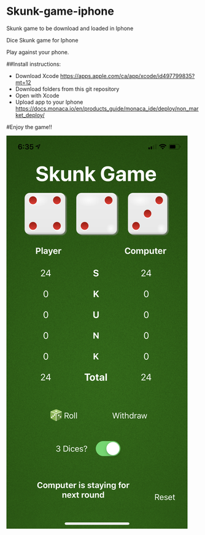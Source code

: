 # Skunk-game-iphone
Skunk game to be download and loaded in Iphone

Dice Skunk game for Iphone

Play against your phone.

##Install instructions:
- Download Xcode https://apps.apple.com/ca/app/xcode/id497799835?mt=12
- Download folders from this git repository
- Open with Xcode
- Upload app to your Iphone https://docs.monaca.io/en/products_guide/monaca_ide/deploy/non_market_deploy/

#Enjoy the game!!

![Alt text](IMG_4021.PNG?raw=true "Title")
